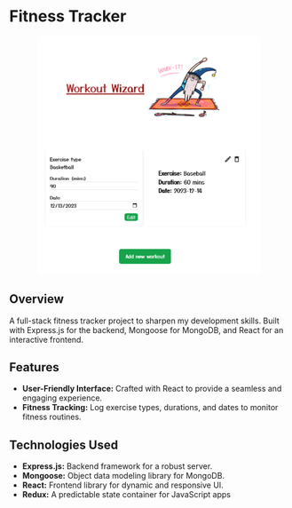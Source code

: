 # Fitness Tracker

<div style="text-align:center;">
  <img src="./screenshot.png" alt="Screenshot" width="400">
</div>

## Overview

A full-stack fitness tracker project to sharpen my development skills. Built with Express.js for the backend, Mongoose for MongoDB, and React for an interactive frontend.

## Features

- **User-Friendly Interface:** Crafted with React to provide a seamless and engaging experience.
- **Fitness Tracking:** Log exercise types, durations, and dates to monitor fitness routines.

## Technologies Used

- **Express.js:** Backend framework for a robust server.
- **Mongoose:** Object data modeling library for MongoDB.
- **React:** Frontend library for dynamic and responsive UI.
- **Redux:** A predictable state container for JavaScript apps
